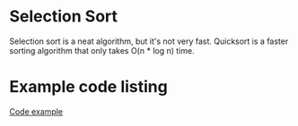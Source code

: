 # Selection Sort

Selection sort is a neat algorithm, but it's not very fast. Quicksort is a faster sorting algorithm that only takes O(n * log n) time.

# Example code listing

[Code example](index.py)